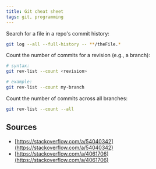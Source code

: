 ```yaml
---
title: Git cheat sheet
tags: git, programming
---
```


Search for a file in a repo's commit history:

```bash
git log --all --full-history -- **/theFile.*
```

Count the number of commits for a revision (e.g., a branch):

```bash
# syntax:
git rev-list --count <revision>

# example:
git rev-list --count my-branch
```

Count the number of commits across all branches:

```bash
git rev-list --count --all
```

## Sources

- [https://stackoverflow.com/a/54040342](https://stackoverflow.com/a/54040342)
- [https://stackoverflow.com/a/4061706](https://stackoverflow.com/a/4061706)

